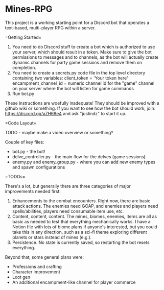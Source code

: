 # Mines-RPG

This project is a working starting point for a Discord bot that operates a text-based, multi-player RPG within a server.

=Getting Started=

1. You need to do Discord stuff to create a bot which is authorized to use your server, which should result in a token. Make sure to give the bot permissions to messages and to channels, as the bot will actually create dynamic channels for party game sessions and remove them on completion.
2. You need to create a secrets.py code file in the top level directory containing two variables:
    client_token = 'Your token here'
    encampment_channel_id = numeric channel id for the "game" channel on your server where the bot will listen for game commands
3. Run bot.py

These instructions are woefully inadequate! They should be improved with a github wiki or something. If you want to see how the bot should work, join: https://discord.gg/aZH68e4 and ask "justindz" to start it up.

=Code Layout=

TODO - maybe make a video overview or something?

Couple of key files:
- bot.py - the bot!
- delve_controller.py - the main flow for the delves (game sessions)
- enemy.py and enemy_group.py - where you can add new enemy types and spawn configurations

=TODOs=

There's a lot, but generally there are three categories of major improvements needed first:
1. Enhancements to the combat encounters. Right now, there are basic attack actions. The enemies need GOAP, and enemies and players need spells/abilities, players need consumable item use, etc.
2. Content, content, content. The mines, biomes, enemies, items are all as basic as needed to test that everything mechanically works. I have a Notion file with lots of biome plans if anyone's interested, but you could take this in any direction, such as a sci-fi theme exploring different planets or stars instead of mines (e.g.).
3. Persistence. No state is currently saved, so restarting the bot resets everything.

Beyond that, some general plans were:
- Professions and crafting
- Character improvement
- Loot gen
- An additional encampment-like channel for player commerce

